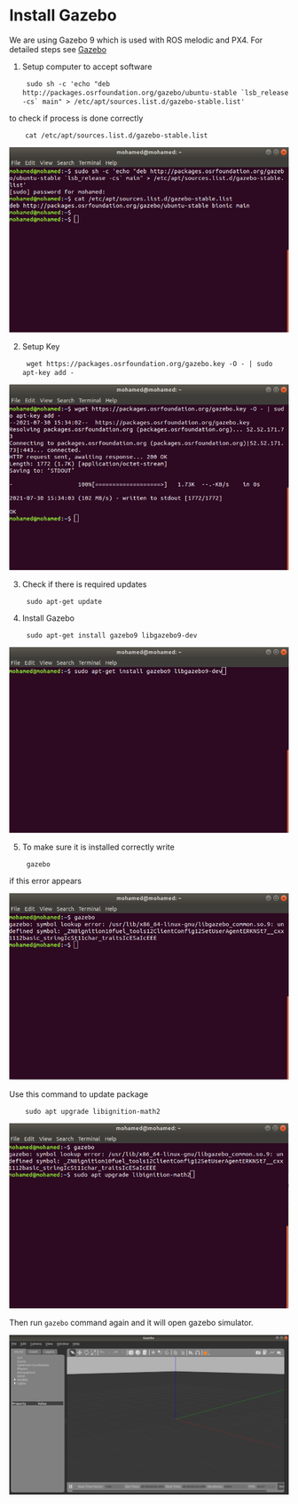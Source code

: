 # Install Gazebo

We are using Gazebo 9 which is used with ROS melodic and PX4. For detailed steps see [Gazebo](http://gazebosim.org/tutorials?cat=install&tut=install_ubuntu&ver=9.0)

1. Setup computer to accept software

        sudo sh -c 'echo "deb http://packages.osrfoundation.org/gazebo/ubuntu-stable `lsb_release -cs` main" > /etc/apt/sources.list.d/gazebo-stable.list'

to check if process is done correctly

        cat /etc/apt/sources.list.d/gazebo-stable.list

![Gazebo Accept software](../Images/Gazebo/Install/gazebo_accept_software.png)

2. Setup Key

        wget https://packages.osrfoundation.org/gazebo.key -O - | sudo apt-key add -

![Setup Key](../Images/Gazebo/Install/setup_key.png)

3. Check if there is required updates

        sudo apt-get update

4. Install Gazebo

        sudo apt-get install gazebo9 libgazebo9-dev

![Gazebo Install](../Images/Gazebo/Install/gazebo_install_command.png)

5. To make sure it is installed correctly write

        gazebo

if this error appears

![Gazebo Install Error](../Images/Gazebo/Install/gazebo_install_error.png)

Use this command to update package

        sudo apt upgrade libignition-math2

![Gazebo Error Fix](../Images/Gazebo/Install/gazebo_error_fix.png)

Then run `gazebo` command again and it will open gazebo simulator.

![Gazebo Error Fix](../Images/Gazebo/Install/gazebo_simulator.png)